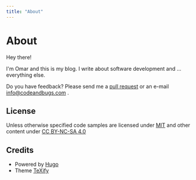 ```yaml
---
title: "About"
---
```


# About

Hey there!

I'm Omar and this is my blog. I write about software development and ... everything else.

Do you have feedback? Please send me a [pull request](https://github.com/omarkohl/codeandbugs.com) or an e-mail info@codeandbugs.com .

## License

Unless otherwise specified code samples are licensed under [MIT](https://choosealicense.com/licenses/mit/) and other content under [CC BY-NC-SA 4.0](https://creativecommons.org/licenses/by-nc-sa/4.0/deed.en)

## Credits

* Powered by [Hugo](https://gohugo.io/)
* Theme [TeXify](https://github.com/queensferryme/hugo-theme-texify)
